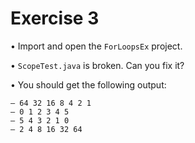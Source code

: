 # Exercise 3
• Import and open the `ForLoopsEx` project.

• `ScopeTest.java` is broken. Can you fix it?

• You should get the following output:
~~~~ 
– 64 32 16 8 4 2 1 
– 0 1 2 3 4 5 
– 5 4 3 2 1 0 
– 2 4 8 16 32 64
~~~~